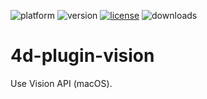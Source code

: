 ![platform](https://img.shields.io/static/v1?label=platform&message=osx-64&color=blue)
![version](https://img.shields.io/badge/version-17%2B-3E8B93)
[![license](https://img.shields.io/github/license/miyako/4d-plugin-vision)](LICENSE)
![downloads](https://img.shields.io/github/downloads/miyako/4d-plugin-vision/total)

# 4d-plugin-vision
Use Vision API (macOS).
